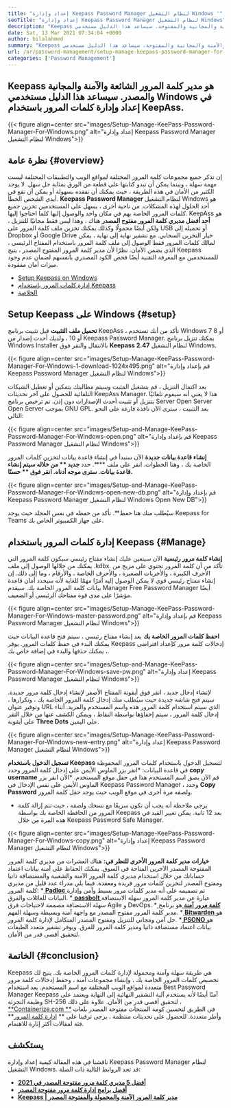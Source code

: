 ```yaml
---
title: "إعداد وإدارة Keepass Password Manager لنظام التشغيل Windows '" 
seoTitle: "إعداد وإدارة Keepass Password Manager لنظام التشغيل Windows" 
description: "Keepass هو مدير كلمة المرور الشائعة والآمنة والمجانية والمفتوحة. سيساعد هذا الدليل مستخدمي Windows في إعداد وإدارة كلمات المرور باستخدام KeepAss." 
date: Sat, 13 Mar 2021 07:34:04 +0000
author: bilalahmed
summary: "Keepass هو مدير كلمة المرور الشائعة والآمنة والمجانية والمفتوحة. سيساعد هذا الدليل مستخدمي Windows في إعداد وإدارة كلمات المرور باستخدام KeepAss." 
url: /ar/password-management/setup-manage-keepass-password-manager-for-windows/
categories: ['Password Management']
---
```


## Keepass هو مدير كلمة المرور الشائعة والآمنة والمجانية والمصدر. سيساعد هذا الدليل مستخدمي Windows في إعداد وإدارة كلمات المرور باستخدام KeepAss.

{{< figure align=center src="images/Setup-Manage-KeePass-Password-Manager-For-Windows.png" alt="إعداد وإدارة Keepass Password Manager لنظام التشغيل Windows">}}


## نظرة عامة   {#overview}
إن تذكر جميع مجموعات كلمة المرور المختلفة لمواقع الويب والتطبيقات المختلفة ليست مهمة سهلة ، وبينما يمكن أن تبدو كتابتها على قطعة من الورق بمثابة حل سهل. لا يوجد الكثير من الأمان في هذه الطريقة ، حيث يمكنك أن تفقده بسهولة أو يمكن أن تقع في أيدي الشخص الخطأ.  **Keepass Password Manager**  لنظام التشغيل Windows هو أحد الحلول لهذه المشكلات.
من ناحية أخرى ، يسهل على المستخدمين تخزين جميع كلمات المرور الخاصة بهم في مكان واحد والوصول إليها كلما احتاجوا إليها. KeepAss هو  **أحد أفضل مديري كلمة المرور مفتوح المصدر**  هناك ، وهذا ليس فقط مجانيًا للتنزيل ، ولكن أيضًا محمولًا وكذلك يمكنك تخزين ملف كلمة المرور على USB أو تحميله إلى Dropbox أو Google Drive خيار التخزين السحابي. مع تشفير نهاية إلى نهاية ، يمكن لمالك كلمات المرور فقط الوصول إلى ملف كلمة المرور باستخدام المفتاح الرئيسي ، الذي يضمن الأمان. نظرًا لأن مدير كلمة المرور المفتوح المصدر ، يتيح Keepass للمستخدمين مع المعرفة التقنية أيضًا فحص الكود المصدري بأنفسهم لضمان عدم وجود ميزات أمان مفقودة.
  * [Setup Keepass on Windows][1]
  * [إدارة كلمات المرور باستخدام Keepass][2]
  * [الخلاصة][3]

## Setup Keepass على Windows   {#setup}
**تحميل ملف التثبيت**
قبل تثبيت برنامج KeepAss ، تأكد من أنك تستخدم Windows 7 أو 8 أو 10 ، ولديك أحدث إصدار من Keepass Password Manager. يمكنك تنزيل برنامج Windows Installer بالانتقال والنقر فوق  **Keepass 2.47**  لنظام التشغيل Windows.

{{< figure align=center src="images/Setup-Manage-KeePass-Password-Manager-For-Windows-1-download-1024x495.png" alt="قم بإعداد وإدارة Keepass Password Manager لنظام التشغيل Windows">}}

بعد اكتمال التنزيل ، قم بتشغيل المثبت وسيتم مطالبتك بتمكين أو تعطيل الشيكات التلقائية للحصول على آخر تحديثات KeepAss Manager. هذا لا يعني أنه سيقوم تلقائيًا بتنزيل أو تثبيت أحدث الإصدارات دون إذن. تم ترخيص برنامج Server Open Server Open Server بموجب GNU GPL. بعد التثبيت ، سترى الآن نافذة فارغة على النحو التالي:

{{< figure align=center src="images/Setup-and-Manage-KeePass-Password-Manager-For-Windows-open.png" alt="قم بإعداد وإدارة Keepass Password Manager لنظام التشغيل Windows">}}

**إنشاء قاعدة بيانات جديدة**
الآن سنبدأ في إنشاء قاعدة بيانات لتخزين كلمات المرور الخاصة بك ، وهنا الخطوات. انقر على ملف ****. حدد  **جديد **  من خلاله سيتم إنشاء قاعدة بيانات. سترى موجه أدناه. انقر فوق ** حسنًا.** 

{{< figure align=center src="images/Setup-and-Manage-KeePass-Password-Manager-For-Windows-open-new-db.png" alt="قم بإعداد وإدارة Keepass Password Manager لنظام التشغيل Windows Open New DB">}}

سيُطلب منك هنا حفظ**. تأكد من حفظه في نفس المجلد حيث يوجد Keepass for Teams على جهاز الكمبيوتر الخاص بك.

## إدارة كلمات المرور باستخدام Keepass   {#Manage}
**إنشاء كلمة مرور رئيسية**
الآن سيتعين عليك إنشاء مفتاح رئيسي سيكون كلمة المرور التي يمكنك من خلالها الوصول إلى ملف .kdbx. تأكد من أن كلمة المرور تحتوي على مزيج من الأحرف الكبيرة ، والأحربات الصغيرة ، والأحرف الخاصة ، والأرقام ، وما إلى ذلك. إن إنشاء مفتاح رئيسي قوي لا يمكن الوصول إليه أمرًا مهمًا للغاية لأنه سيحدد أمان قاعدة بيانات كلمة المرور الخاصة بك. سيقدم Manager Free Password Manager أيضًا مؤشرًا على مدى قوة مفتاحك الرئيسي أو الضعيف.

{{< figure align=center src="images/Setup-Manage-KeePass-Password-Manager-For-Windows-master-password.png" alt="قم بإعداد وإدارة Keepass Password Manager لنظام التشغيل Windows">}}

**احفظ كلمات المرور الخاصة بك**
بعد إنشاء مفتاح رئيسي ، سيتم فتح قاعدة البيانات حيث يمكنك البدء في حفظ كلمات المرور. يوفر Keepass إدخالات كلمة مرور كإعداد افتراضي ، يمكنك حذفها والبدء في إضافة خاص بك.

{{< figure align=center src="images/Setup-and-Manage-KeePass-Password-Manager-For-Windows-save-pw.png" alt="إعداد وإدارة Keepass Password Manager لنظام التشغيل Windows">}}

لإنشاء إدخال جديد ، انقر فوق أيقونة المفتاح الأصفر لإنشاء إدخال كلمة مرور جديدة. سيتم فتح شاشة جديدة حيث سيُطلب منك إدخال كلمة المرور الخاصة بك ، وتكرارها ، وتوفير عنوان URL الذي سيتم استخدام كلمة المرور هذه واسم المستخدم والمزيد. أثناء إدخال كلمة المرور ، سيتم إخفاؤها بواسطة النقاط ، ويمكن الكشف عنها من خلال النقر على أيقونة  **Three Dots**  على اليمين.

{{< figure align=center src="images/Setup-Manage-KeePass-Password-Manager-For-Windows-new-entry.png" alt="إعداد وإدارة Keepass Password Manager لنظام التشغيل Windows">}}

**تسجيل الدخول باستخدام Keepass**
لتسجيل الدخول باستخدام كلمات المرور المحفوظة في قاعدة البيانات:
  *انقر بزر الماوس الأيمن على إدخال كلمة المرور وحدد  **copy username**  قم الآن بصق اسم المستخدم هذا في حقل موقع المستخدم.
  *الآن انقر بزر الماوس الأيمن على نفس الإدخال في Keepass Password Manager ، وحدد  **Copy Password**  ولصقه مرة أخرى في موقع الويب حيث يوجد حقل كلمة المرور.
  * يرجى ملاحظة أنه يجب أن تكون سريعًا مع نسخك ولصقه ، حيث تتم إزالة كلمة المرور من الحافظة الخاصة بك بواسطة Keepass بعد 12 ثانية. يمكن تغيير القيد في هذه المرة من خلال Keepass Password Safe Manager.

{{< figure align=center src="images/Setup-Manage-KeePass-Password-Manager-For-Windows-copy.png" alt="إعداد وإدارة Keepass Password Manager لنظام التشغيل Windows">}}

**خيارات مدير كلمة المرور الأخرى للنظر في:**
هناك العشرات من مديري كلمة المرور المفتوحة المصدر الآخرين المتاحة في السوق. يمكنك الحفاظ على آمنة بيانات اعتماد حساباتك من خلال استخدام مديري كلمة المرور الآمنة والشعبية والمستضافة ذاتيا ومفتوح المصدر لتخزين كلمات مرور فريدة ومعقدة. فيما يلي مدراء عدد قليل من مديري كلمة المرور:
  *[ **Padloc** ][4] تم تصميمه على أنه مدير كلمات مرور بسيط وآمن وإدارة البيانات للعائلات والفرق.
  *[ **passbolt** ][5] عبارة عن مدير كلمة المرور سهلة الاستضافة سهلة الاستضافة مصممة لاحتياجات فرق Agile و DevOps.
  *[ **كلمة مرور آمنة** ][6] هو برنامج مدير كلمة المرور مفتوح المصدر مع واجهة آمنة وبسيطة وسهلة الفهم.
  *[ **Bitwarden** ][7] هو حل آمن ومجاني للتنزيل ومفتوح المصدر المتكامل لإدارة كلمة المرور.
  *[ **PSONO** ][8] هو بيانات اعتماد مستضافة ذاتيا ومدير كلمة المرور للفرق. ويوفر تشفير متعدد الطبقات لتحقيق أقصى قدر من الأمان.

## الخاتمة   {#conclusion}
Keepass هي طريقة سهلة وآمنة ومحمولة لإدارة كلمات المرور الخاصة بك. يتيح لك تخصيص كلمات المرور الخاصة بك ، وإنشاء مجموعات آمنة ، وحفظ إدخالات كلمة مرور متعددة لمواقع الويب المختلفة مع اسم المستخدم. يعد استخدام Best Password Manager Keepass آمنًا أيضًا لأنه يستخدم آلية التشفير النهائية إلى النهاية ويعتمد على وظيفة التجزئة SH-256 لتحقيق أقصى قدر من الأمان.
علاوة على ذلك ، [**Containerize.com **][9] في الطريق لتحسين كومة المنتجات مفتوحة المصدر بلغات وأطر متعددة. للحصول على تحديثات منتظمة ، يرجى ترقبنا على ** [إدارة كلمة المرور][10]**  فئة لمقالات أكثر إثارة للاهتمام.

## يستكشف
ناقشنا في هذه المقالة كيفية إعداد وإدارة Keepass Password Manager لنظام التشغيل Windows. قد تجد الروابط التالية ذات الصلة:
  * **[أفضل 5 مديري كلمة مرور مفتوحة المصدر في 2021][11]**
  * **[أفضل برامج إدارة كلمة مرور مفتوحة المصدر][12]**
  * **[Keepass | مدير كلمة المرور الآمنة والمحمولة والمفتوحة المصدر][13]**

  
[1]: https://blog.containerize.com/wp-admin/post.php?post=3863&action=edit#setup
[2]: https://blog.containerize.com/wp-admin/post.php?post=3863&action=edit#manage
[3]: https://blog.containerize.com/wp-admin/post.php?post=3863&action=edit#conclusion
[4]: https://padloc.app/
[5]: https://products.containerize.com/password-management/passbolt/
[6]: https://products.containerize.com/password-management/password-safe/
[7]: https://products.containerize.com/password-management/bitwarden/
[8]: https://products.containerize.com/password-management/psono/
[9]: https://www.containerize.com/
[10]: https://blog.containerize.com/category/password-management/
[11]: https://blog.containerize.com/password-management/top-5-open-source-password-managers-in-2021/
[12]: https://products.containerize.com/password-management/
[13]: https://products.containerize.com/password-management/keepass
